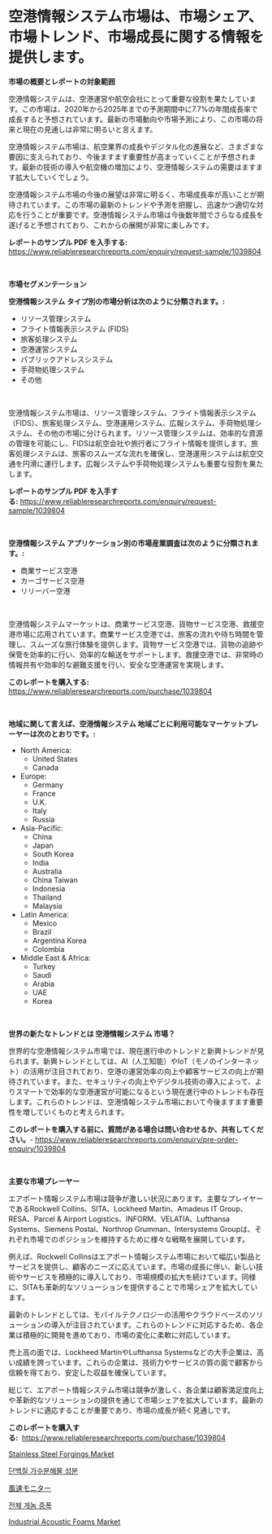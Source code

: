 <p><h1>空港情報システム市場は、市場シェア、市場トレンド、市場成長に関する情報を提供します。</h1></p><p><strong>市場の概要とレポートの対象範囲</strong></p>
<p><p>空港情報システムは、空港運営や航空会社にとって重要な役割を果たしています。この市場は、2020年から2025年までの予測期間中に7.7%の年間成長率で成長すると予想されています。最新の市場動向や市場予測により、この市場の将来と現在の見通しは非常に明るいと言えます。</p><p>空港情報システム市場は、航空業界の成長やデジタル化の進展など、さまざまな要因に支えられており、今後ますます重要性が高まっていくことが予想されます。最新の技術の導入や航空機の増加により、空港情報システムの需要はますます拡大していくでしょう。</p><p>空港情報システム市場の今後の展望は非常に明るく、市場成長率が高いことが期待されています。この市場の最新のトレンドや予測を把握し、迅速かつ適切な対応を行うことが重要です。空港情報システム市場は今後数年間でさらなる成長を遂げると予想されており、これからの展開が非常に楽しみです。</p></p>
<p><strong>レポートのサンプル PDF を入手する:</strong> <a href="https://www.reliableresearchreports.com/enquiry/request-sample/1039804">https://www.reliableresearchreports.com/enquiry/request-sample/1039804</a></p>
<p>&nbsp;</p>
<p><strong>市場セグメンテーション</strong></p>
<p><strong>空港情報システム タイプ別の市場分析は次のように分類されます。:</strong></p>
<p><ul><li>リソース管理システム</li><li>フライト情報表示システム (FIDS)</li><li>旅客処理システム</li><li>空港運営システム</li><li>パブリックアドレスシステム</li><li>手荷物処理システム</li><li>その他</li></ul></p>
<p>&nbsp;</p>
<p><p>空港情報システム市場は、リソース管理システム、フライト情報表示システム（FIDS）、旅客処理システム、空港運用システム、広報システム、手荷物処理システム、その他の市場に分けられます。リソース管理システムは、効率的な資源の管理を可能にし、FIDSは航空会社や旅行者にフライト情報を提供します。旅客処理システムは、旅客のスムーズな流れを確保し、空港運用システムは航空交通を円滑に運行します。広報システムや手荷物処理システムも重要な役割を果たします。</p></p>
<p><strong>レポートのサンプル PDF を入手する:</strong>&nbsp;<a href="https://www.reliableresearchreports.com/enquiry/request-sample/1039804">https://www.reliableresearchreports.com/enquiry/request-sample/1039804</a></p>
<p>&nbsp;</p>
<p><strong> 空港情報システム アプリケーション別の市場産業調査は次のように分類されます。:</strong></p>
<p><ul><li>商業サービス空港</li><li>カーゴサービス空港</li><li>リリーバー空港</li></ul></p>
<p>&nbsp;</p>
<p><p>空港情報システムマーケットは、商業サービス空港、貨物サービス空港、救援空港市場に応用されています。商業サービス空港では、旅客の流れや待ち時間を管理し、スムーズな旅行体験を提供します。貨物サービス空港では、貨物の追跡や保管を効率的に行い、効率的な輸送をサポートします。救援空港では、非常時の情報共有や効率的な避難支援を行い、安全な空港運営を実現します。</p></p>
<p><strong>このレポートを購入する:</strong>&nbsp; <a href="https://www.reliableresearchreports.com/purchase/1039804">https://www.reliableresearchreports.com/purchase/1039804</a></p>
<p>&nbsp;</p>
<p><strong>地域に関して言えば、空港情報システム 地域ごとに利用可能なマーケットプレーヤーは次のとおりです。:</strong></p>
<p><ul>
    <li>
        North America:
        <ul>
            <li>United States</li>
            <li>Canada</li>
        </ul>
    </li>
    <li>
        Europe:
        <ul>
            <li>Germany</li>
            <li>France</li>
            <li>U.K.</li>
            <li>Italy</li>
            <li>Russia</li>
        </ul>
    </li>
    <li>
        Asia-Pacific:
        <ul>
            <li>China</li>
            <li>Japan</li>
            <li>South Korea</li>
            <li>India</li>
            <li>Australia</li>
            <li>China Taiwan</li>
            <li>Indonesia</li>
            <li>Thailand</li>
            <li>Malaysia</li>
        </ul>
    </li>
    <li>
        Latin America:
        <ul>
            <li>Mexico</li>
            <li>Brazil</li>
            <li>Argentina Korea</li>
            <li>Colombia</li>
        </ul>
    </li>
    <li>
        Middle East & Africa:
        <ul>
            <li>Turkey</li>
            <li>Saudi</li>
            <li>Arabia</li>
            <li>UAE</li>
            <li>Korea</li>
        </ul>
    </li>
    </ul></p>
<p>&nbsp;</p>
<p><strong>世界の新たなトレンドとは 空港情報システム 市場？</strong></p>
<p><p>世界的な空港情報システム市場では、現在進行中のトレンドと新興トレンドが見られます。新興トレンドとしては、AI（人工知能）やIoT（モノのインターネット）の活用が注目されており、空港の運営効率の向上や顧客サービスの向上が期待されています。また、セキュリティの向上やデジタル技術の導入によって、よりスマートで効率的な空港運営が可能になるという現在進行中のトレンドも存在します。これらのトレンドは、空港情報システム市場において今後ますます重要性を増していくものと考えられます。</p></p>
<p><strong>このレポートを購入する前に、質問がある場合は問い合わせるか、共有してください。</strong>- <a href="https://www.reliableresearchreports.com/enquiry/pre-order-enquiry/1039804">https://www.reliableresearchreports.com/enquiry/pre-order-enquiry/1039804</a></p>
<p>&nbsp;</p>
<p><strong>主要な市場プレーヤー</strong></p>
<p><p>エアポート情報システム市場は競争が激しい状況にあります。主要なプレイヤーであるRockwell Collins、SITA、Lockheed Martin、Amadeus IT Group、RESA、Parcel & Airport Logistics、INFORM、VELATIA、Lufthansa Systems、Siemens Postal、Northrop Grumman、Intersystems Groupは、それぞれ市場でのポジションを維持するために様々な戦略を展開しています。</p><p>例えば、Rockwell Collinsはエアポート情報システム市場において幅広い製品とサービスを提供し、顧客のニーズに応えています。市場の成長に伴い、新しい技術やサービスを積極的に導入しており、市場規模の拡大を続けています。同様に、SITAも革新的なソリューションを提供することで市場シェアを拡大しています。</p><p>最新のトレンドとしては、モバイルテクノロジーの活用やクラウドベースのソリューションの導入が注目されています。これらのトレンドに対応するため、各企業は積極的に開発を進めており、市場の変化に柔軟に対応しています。</p><p>売上高の面では、Lockheed MartinやLufthansa Systemsなどの大手企業は、高い成績を誇っています。これらの企業は、技術力やサービスの質の面で顧客から信頼を得ており、安定した収益を確保しています。</p><p>総じて、エアポート情報システム市場は競争が激しく、各企業は顧客満足度向上や革新的なソリューションの提供を通じて市場シェアを拡大しています。最新のトレンドに適応することが重要であり、市場の成長が続く見通しです。</p></p>
<p><strong>このレポートを購入する:</strong>&nbsp;&nbsp;<a href="https://www.reliableresearchreports.com/purchase/1039804">https://www.reliableresearchreports.com/purchase/1039804</a></p>
<p><p><a href="https://github.com/GroverBarry/Market-Research-Report-List-4/blob/main/stainless-steel-forgings-market.md">Stainless Steel Forgings Market</a></p><p><a href="https://github.com/idcefvhkdut6/Market-Research-Report-List-1/blob/main/9179930190786.md">단백질 가수분해물 성분</a></p><p><a href="https://github.com/joaejkdzgyljvo6/Market-Research-Report-List-1/blob/main/4121308190942.md">風速モニター</a></p><p><a href="https://github.com/vsap75a286l/Market-Research-Report-List-1/blob/main/3423522190787.md">전체 게놈 증폭</a></p><p><a href="https://scarlet-rocket-c63.notion.site/Industrial-Acoustic-Foams-Market-Size-Evaluating-its-Market-Trends-Growth-and-Projections-2024--2270e4864eb54dfaae4f2f120ee0f6ae">Industrial Acoustic Foams Market</a></p></p>